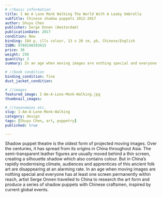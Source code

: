 ```yaml
---
# //basic information
title: I Am A Lone Monk Walking The World With A Leaky Umbrella
subTitle: Chinese shadow puppets 2012-2017
author: Shuyu Chen
publisher: Serge Onnen (Amsterdam)
publicationDate: 2017
condition: New
binding: 184 p, ills colour, 13 x 20 cm, pb, Chinese/English
ISBN: 9789198393415
price: 36
weight: 250
quantity: 3
summary: In an age when moving images are nothing special and everyone has at least one screen permanently within reach, artist Serge Onnen travelled to China to research the art form and produce a series of shadow puppets with Chinese craftsmen, inspired by current global events.

# //book condition
binding_condition: fine
dust_jacket_condition:

# //images
featured_image: I-Am-A-Lone-Monk-Walking.jpg
thumbnail_images:

# //taxonomies etc.
slug: I-Am-A-Lone-Monk-Walking
category: design
tags: [Shuyu Chen, art, puppetry]
published: true

---
```



Shadow puppet theatre is the oldest form of projected moving images. Over the centuries, it has spread from its origins in China throughout Asia. The semi-transparent leather figures are usually moved behind a thin screen, creating a silhouette shadow which also contains colour. But in China’s rapidly modernising climate, audiences and apprentices of this ancient folk art are disappearing at an alarming rate. In an age when moving images are nothing special and everyone has at least one screen permanently within reach, artist Serge Onnen travelled to China to research the art form and produce a series of shadow puppets with Chinese craftsmen, inspired by current global events.